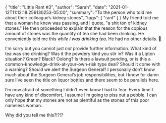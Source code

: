 {
    "title": "Little Rant #3",
    "author": "Sarah",
    "date": "2021-01-12T11:12:18.259130253-05:00",
    "summary": "To the person who told me about their colleague’s kidney stones",
    "tags": [
        "rant"
    ]
}
My friend told me that a woman he knew was passing, and I quote, "a shit
ton of kidney stones." He then proceeded to explain that the reason for
the copious amount of stones was the quantity of tea she had been
drinking. He conveniently told me this *while I was drinking tea*. He
had no other details. :facepalm:

I'm sorry but you cannot just *not* provide further information. What
kind of tea was she drinking? Was it the powdery kind you stir in? Was
it a Lipton situation? Green? Black? Oolong? Is there a lawsuit pending,
or is this a common-knowledge-drink-at-your-own-risk type deal? Should
it come with a warning? Should we alert the Surgeon General? I
personally don’t know much about the Surgeon General’s job
responsibilities, but I know for damn sure I’ve seen the title on liquor
bottles and there seem to be parallels here.

I’m now afraid of something I didn't even know I had to fear. Every time
I have any kind of discomfort, I assume I’m going to piss out a pebble.
I can only hope that my stones are not as plentiful as the stones of
this poor nameless woman.

Why did you tell me this?\!?\!?
